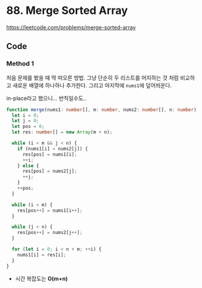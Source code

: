 # 88. Merge Sorted Array
https://leetcode.com/problems/merge-sorted-array

## Code
### Method 1
처음 문제를 봤을 때 딱 떠오른 방법. 그냥 단순히 두 리스트를 머지하는 것 처럼 비교하고 새로운 배열에 하나하나 추가한다. 그리고 마지막에 `nums1`에 덮어씌운다.

in-place라고 했으니... 반칙일수도..
```ts
function merge(nums1: number[], m: number, nums2: number[], n: number): void {
  let i = 0;
  let j = 0;
  let pos = 0;
  let res: number[] = new Array(m + n);

  while (i < m && j < n) {
    if (nums1[i] < nums2[j]) {
      res[pos] = nums1[i];
      ++i;
    } else {
      res[pos] = nums2[j];
      ++j;
    }
    ++pos;
  }

  while (i < m) {
    res[pos++] = nums1[i++];
  }

  while (j < n) {
    res[pos++] = nums2[j++];
  }

  for (let i = 0; i < n + m; ++i) {
    nums1[i] = res[i];
  }
}
```

- 시간 복잡도는 **O(m+n)**

